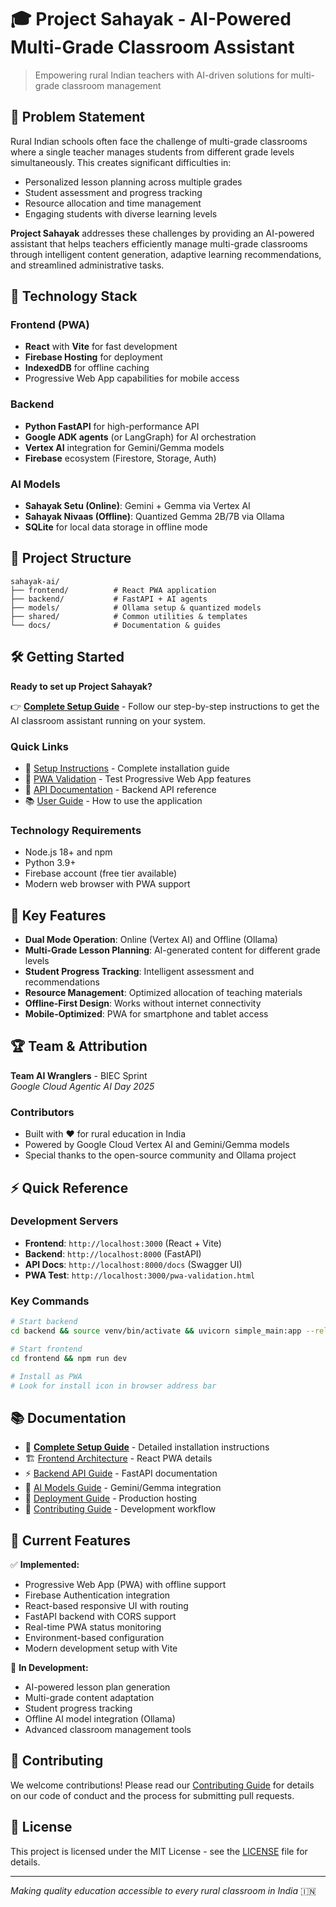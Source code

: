 # 🎓 Project Sahayak - AI-Powered Multi-Grade Classroom Assistant

> Empowering rural Indian teachers with AI-driven solutions for multi-grade classroom management

## 🎯 Problem Statement

Rural Indian schools often face the challenge of multi-grade classrooms where a single teacher manages students from different grade levels simultaneously. This creates significant difficulties in:
- Personalized lesson planning across multiple grades
- Student assessment and progress tracking
- Resource allocation and time management
- Engaging students with diverse learning levels

**Project Sahayak** addresses these challenges by providing an AI-powered assistant that helps teachers efficiently manage multi-grade classrooms through intelligent content generation, adaptive learning recommendations, and streamlined administrative tasks.

## 🚀 Technology Stack

### Frontend (PWA)
- **React** with **Vite** for fast development
- **Firebase Hosting** for deployment
- **IndexedDB** for offline caching
- Progressive Web App capabilities for mobile access

### Backend
- **Python FastAPI** for high-performance API
- **Google ADK agents** (or LangGraph) for AI orchestration
- **Vertex AI** integration for Gemini/Gemma models
- **Firebase** ecosystem (Firestore, Storage, Auth)

### AI Models
- **Sahayak Setu (Online)**: Gemini + Gemma via Vertex AI
- **Sahayak Nivaas (Offline)**: Quantized Gemma 2B/7B via Ollama
- **SQLite** for local data storage in offline mode

## 📁 Project Structure

```
sahayak-ai/
├── frontend/          # React PWA application
├── backend/           # FastAPI + AI agents
├── models/            # Ollama setup & quantized models
├── shared/            # Common utilities & templates
└── docs/              # Documentation & guides
```

## 🛠️ Getting Started

**Ready to set up Project Sahayak?**

👉 **[Complete Setup Guide](./SETUP.md)** - Follow our step-by-step instructions to get the AI classroom assistant running on your system.

### Quick Links
- 🚀 [Setup Instructions](./SETUP.md) - Complete installation guide
- 📱 [PWA Validation](http://localhost:3000/pwa-validation.html) - Test Progressive Web App features
- 🔧 [API Documentation](http://localhost:8000/docs) - Backend API reference
- 📚 [User Guide](./docs/user-guide.md) - How to use the application

### Technology Requirements
- Node.js 18+ and npm
- Python 3.9+
- Firebase account (free tier available)
- Modern web browser with PWA support

## 🎯 Key Features

- **Dual Mode Operation**: Online (Vertex AI) and Offline (Ollama)
- **Multi-Grade Lesson Planning**: AI-generated content for different grade levels
- **Student Progress Tracking**: Intelligent assessment and recommendations
- **Resource Management**: Optimized allocation of teaching materials
- **Offline-First Design**: Works without internet connectivity
- **Mobile-Optimized**: PWA for smartphone and tablet access

## 🏆 Team & Attribution

**Team AI Wranglers** - BIEC Sprint  
*Google Cloud Agentic AI Day 2025*

### Contributors
- Built with ❤️ for rural education in India
- Powered by Google Cloud Vertex AI and Gemini/Gemma models
- Special thanks to the open-source community and Ollama project

## ⚡ Quick Reference

### Development Servers
- **Frontend**: `http://localhost:3000` (React + Vite)
- **Backend**: `http://localhost:8000` (FastAPI)
- **API Docs**: `http://localhost:8000/docs` (Swagger UI)
- **PWA Test**: `http://localhost:3000/pwa-validation.html`

### Key Commands
```bash
# Start backend
cd backend && source venv/bin/activate && uvicorn simple_main:app --reload

# Start frontend  
cd frontend && npm run dev

# Install as PWA
# Look for install icon in browser address bar
```

## 📚 Documentation

- 📖 **[Complete Setup Guide](./SETUP.md)** - Detailed installation instructions
- 🏗️ [Frontend Architecture](./frontend/README.md) - React PWA details
- ⚡ [Backend API Guide](./backend/README.md) - FastAPI documentation
- 🤖 [AI Models Guide](./docs/models.md) - Gemini/Gemma integration
- 🚀 [Deployment Guide](./docs/deployment.md) - Production hosting
- 👥 [Contributing Guide](./docs/contributing.md) - Development workflow

## 🎯 Current Features

✅ **Implemented:**
- Progressive Web App (PWA) with offline support
- Firebase Authentication integration
- React-based responsive UI with routing
- FastAPI backend with CORS support
- Real-time PWA status monitoring
- Environment-based configuration
- Modern development setup with Vite

🚧 **In Development:**
- AI-powered lesson plan generation
- Multi-grade content adaptation
- Student progress tracking
- Offline AI model integration (Ollama)
- Advanced classroom management tools

## 🤝 Contributing

We welcome contributions! Please read our [Contributing Guide](./docs/contributing.md) for details on our code of conduct and the process for submitting pull requests.

## 📄 License

This project is licensed under the MIT License - see the [LICENSE](LICENSE) file for details.

---

*Making quality education accessible to every rural classroom in India* 🇮🇳 

